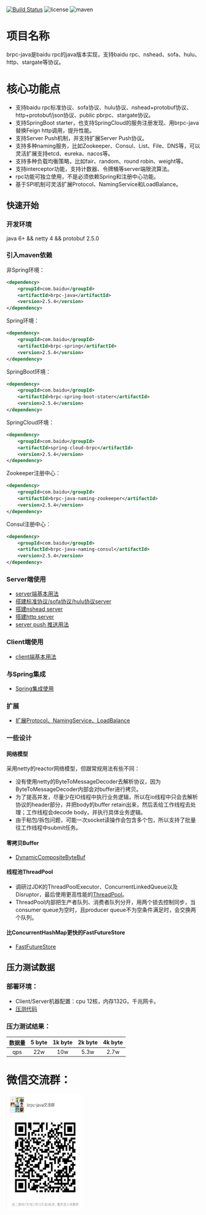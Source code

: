 [![Build Status](https://travis-ci.org/baidu/brpc-java.svg?branch=master)](https://travis-ci.org/baidu/brpc-java) 
![license](https://img.shields.io/github/license/baidu/brpc-java.svg)
![maven](https://img.shields.io/maven-central/v/com.baidu/brpc-java.svg)

# 项目名称
brpc-java是baidu rpc的java版本实现，支持baidu rpc、nshead、sofa、hulu、http、stargate等协议。

# 核心功能点
* 支持baidu rpc标准协议、sofa协议、hulu协议、nshead+protobuf协议、http+protobuf/json协议、public pbrpc、stargate协议。
* 支持SpringBoot starter，也支持SpringCloud的服务注册发现、用brpc-java替换Feign http调用，提升性能。
* 支持Server Push机制，并支持扩展Server Push协议。
* 支持多种naming服务，比如Zookeeper、Consul、List、File、DNS等，可以灵活扩展支持etcd、eureka、nacos等。
* 支持多种负载均衡策略，比如fair、random、round robin、weight等。
* 支持interceptor功能，支持计数器、令牌桶等server端限流算法。
* rpc功能可独立使用，不是必须依赖Spring和注册中心功能。
* 基于SPI机制可灵活扩展Protocol、NamingService和LoadBalance。

## 快速开始
### 开发环境
java 6+ && netty 4 && protobuf 2.5.0

### 引入maven依赖
非Spring环境：
```xml
<dependency>
    <groupId>com.baidu</groupId>
    <artifactId>brpc-java</artifactId>
    <version>2.5.4</version>
</dependency>
```
Spring环境：
```xml
<dependency>
    <groupId>com.baidu</groupId>
    <artifactId>brpc-spring</artifactId>
    <version>2.5.4</version>
</dependency>
```
SpringBoot环境：
```xml
<dependency>
    <groupId>com.baidu</groupId>
    <artifactId>brpc-spring-boot-stater</artifactId>
    <version>2.5.4</version>
</dependency>
```
SpringCloud环境：
```xml
<dependency>
    <groupId>com.baidu</groupId>
    <artifactId>spring-cloud-brpc</artifactId>
    <version>2.5.4</version>
</dependency>
```
Zookeeper注册中心：
```xml
<dependency>
    <groupId>com.baidu</groupId>
    <artifactId>brpc-java-naming-zookeeper</artifactId>
    <version>2.5.4</version>
</dependency>
```
Consul注册中心：
```xml
<dependency>
    <groupId>com.baidu</groupId>
    <artifactId>brpc-java-naming-consul</artifactId>
    <version>2.5.4</version>
</dependency>
```
### Server端使用
* [server端基本用法](https://github.com/baidu/brpc-java/blob/master/docs/cn/server.md)
* [搭建标准协议/sofa协议/hulu协议server](https://github.com/baidu/brpc-java/blob/master/docs/cn/brpc_server.md)
* [搭建nshead server](https://github.com/baidu/brpc-java/blob/master/docs/cn/nshead_server.md)
* [搭建http server](https://github.com/baidu/brpc-java/blob/master/docs/cn/http_server.md)
* [server push 推送用法](https://github.com/baidu/brpc-java/blob/master/docs/cn/server_push.md)

### Client端使用
* [client端基本用法](https://github.com/baidu/brpc-java/blob/master/docs/cn/client.md)

### 与Spring集成
* [Spring集成使用](https://github.com/baidu/brpc-java/blob/master/docs/cn/spring.md)

### 扩展
* [扩展Protocol、NamingService、LoadBalance](https://github.com/baidu/brpc-java/blob/master/docs/cn/extension.md)

### 一些设计
#### 网络模型
采用netty的reactor网络模型，但跟常规用法有些不同：
* 没有使用netty的ByteToMessageDecoder去解析协议，因为ByteToMessageDecoder内部会对buffer进行拷贝。
* 为了提高并发，尽量少在IO线程中执行业务逻辑，所以在io线程中只会去解析协议的header部分，并把body的buffer retain出来，然后丢给工作线程去处理；工作线程会decode body，并执行具体业务逻辑。
* 由于粘包/拆包问题，可能一次socket读操作会包含多个包，所以支持了批量往工作线程中submit任务。

#### 零拷贝Buffer
* [DynamicCompositeByteBuf](https://github.com/baidu/brpc-java/blob/master/docs/cn/composite_buffer.md)

#### 线程池ThreadPool
* 调研过JDK的ThreadPoolExecutor、ConcurrentLinkedQueue以及Disruptor，最后使用更高性能的[ThreadPool](
https://github.com/baidu/brpc-java/blob/master/brpc-java-core/src/main/java/com/baidu/brpc/utils/ThreadPool.java)。
* ThreadPool内部把生产者队列、消费者队列分开，用两个锁去控制同步，当consumer queue为空时，且producer queue不为空条件满足时，会交换两个队列。

#### 比ConcurrentHashMap更快的FastFutureStore
* [FastFutureStore](https://github.com/baidu/brpc-java/blob/master/docs/cn/fastfuturestore.md)

## 压力测试数据
### 部署环境：
* Client/Server机器配置：cpu 12核，内存132G，千兆网卡。
* [压测代码](https://github.com/baidu/brpc-java/blob/master/brpc-java-examples/src/main/java/com/baidu/brpc/example/standard/BenchmarkTest.java)
### 压力测试结果：
| 数据量 | 5 byte | 1k byte | 2k byte | 4k byte |
|:-----:| :-----: | :-------: | :-------: | :-------: |
|qps    | 22w   |    10w  |  5.3w   |   2.7w  |

# 微信交流群：
<img src="https://github.com/baidu/brpc-java/blob/master/weixin_qrcode.png" width=200 height=300 />


